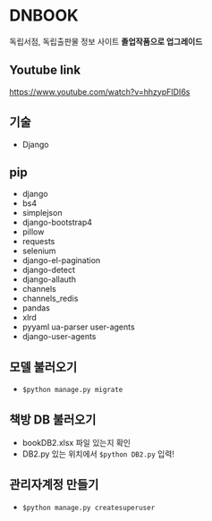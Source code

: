 # DNBOOK
독립서점, 독립출판물 정보 사이트
**졸업작품으로 업그레이드**

## Youtube link
https://www.youtube.com/watch?v=hhzypFIDI6s

## 기술
- Django

## pip
- django
- bs4
- simplejson
- django-bootstrap4
- pillow
- requests
- selenium
- django-el-pagination
- django-detect
- django-allauth
- channels
- channels_redis
- pandas
- xlrd
- pyyaml ua-parser user-agents
- django-user-agents

## 모델 불러오기
- `$python manage.py migrate`

## 책방 DB 불러오기
- bookDB2.xlsx 파일 있는지 확인
- DB2.py 있는 위치에서 `$python DB2.py` 입력!

## 관리자계정 만들기
- `$python manage.py createsuperuser`
